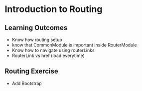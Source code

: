 # Introduction to Routing

Learning Outcomes
-------------------------
- Know how routing setup
- know that CommonModule is important inside RouterModule
- Know how to navigate using routerLinks
- RouterLink vs href (load everytime)


Routing Exercise
--------    
- Add Bootstrap